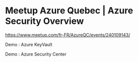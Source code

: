 # Meetup Azure Quebec | Azure Security Overview
https://www.meetup.com/fr-FR/AzureQC/events/240109143/

Demo : Azure KeyVault

Demo : Azure Security Center

